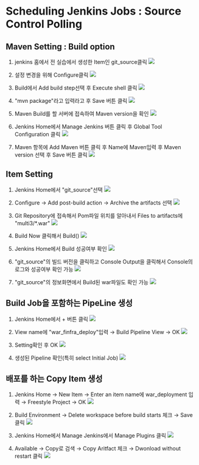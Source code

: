 # Scheduling Jenkins Jobs  : Source Control Polling
## Maven Setting : Build option
1. jenkins 홈에서 전 실습에서 생성한 Item인 git_source클릭
![](img/1.png)
2. 설정 변경을 위해 Configure클릭
![](img/2.png)

3. Build에서 Add build step선택 후 Execute shell 클릭
![](img/3.png)
4. "mvn package"라고 입력라고 후 Save 버튼 클릭
![](img/4.png)

5. Maven Build를 할 서버에 접속하여 Maven version을 확인
![](img/5.png)

6. Jenkins Home에서 Manage Jenkins 버튼 클릭 후 Global Tool Configuration 클릭
![](img/6.png)

7. Maven 항목에 Add Maven 버튼 클릭 후 Name에 Maven입력 후 Maven version 선택 후 Save 버튼 클릭
![](img/7.png)

## Item Setting
1. Jenkins Home에서 "git_source"선택
![](img/i1.png)

2. Configure → Add post-build action → Archive the artifacts 선택
![](img/i2.png)

3. Git Repository에 접속해서 Pom파일 위치를 알아내서 Files to artifacts에 "multi3/*.war"
![](img/i3.png)

4. Build Now 클릭해서 Build()
![](img/i4.png)

5. Jenkins Home에서 Build 성공여부 확인
![](img/i5.png)

6. "git_source"의 빌드 버전을 클릭하고 Console Output을 클릭해서 Console의 로그와 성공여부 확인 가능
![](img/i6.png)

7. "git_source"의 정보화면에서 Build된 war파일도 확인 가능
![](img/i7.png)

## Build Job을 포함하는 PipeLine 생성
1. Jenkins Home에서 + 버튼 클릭
![](img/p1.png)

2. View name에 "war_finfra_deploy"입력 → Build Pipeline View → OK
![](img/p2.png)

3. Setting확인 후 OK
![](img/p3.png)

4. 생성된 Pipeline 확인(특히 select Initial Job)
![](img/p4.png)



## 배포를 하는 Copy Item 생성
1. Jenkins Home → New Item → Enter an item name에  war_deployment 입력 → Freestyle Project → OK
![](img/c1.png)

2. Build Environment → Delete workspace before build starts 체크 → Save 클릭
![](img/c2.png)

3. Jenkins Home에서 Manage Jenkins에서 Manage Plugins 클릭
![](img/c3.png)

4. Available → Copy로 검색 → Copy Aritfact 체크 → Dwonload without restart 클릭
![](img/c4.png)
